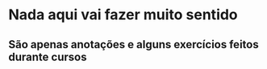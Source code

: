 <h1>Nada aqui vai fazer muito sentido</h1>
<h2>São apenas anotações e alguns exercícios feitos durante cursos</h2>
